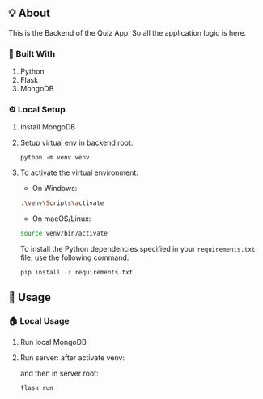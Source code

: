 ## 💡 About

This is the Backend of the Quiz App. So all the application logic is here.

### 🧱 Built With

1. Python
2. Flask
3. MongoDB

### ⚙️ Local Setup

1. Install MongoDB

2. Setup virtual env in backend root:
   ```shell
   python -m venv venv
   ```
3. To activate the virtual environment:

   - On Windows:

   ```bash
   .\venv\Scripts\activate
   ```

   - On macOS/Linux:

   ```bash
   source venv/bin/activate
   ```

   To install the Python dependencies specified in your `requirements.txt` file, use the following command:

   ```bash
   pip install -r requirements.txt
   ```

## 👟 Usage

### 🏠 Local Usage

1. Run local MongoDB

2. Run server: after activate venv:

   and then in server root:

   ```bash
   flask run
   ```
